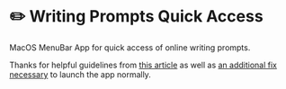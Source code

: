 # ✏️ Writing Prompts Quick Access

MacOS MenuBar App for quick access of online writing prompts.

Thanks for helpful guidelines from [this article](https://camillovisini.com/create-macos-menu-bar-app-pomodoro/) as well as [an additional fix necessary](https://github.com/ronaldoussoren/py2app/issues/284#issuecomment-612095033) to launch the app normally.
